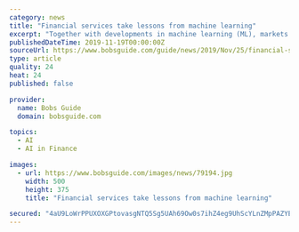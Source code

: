 ```yaml
---
category: news
title: "Financial services take lessons from machine learning"
excerpt: "Together with developments in machine learning (ML), markets are changing ... A 2018 Deloitte study outlined concerns around analytics and AI in financial services: “The heightened ethical responsibilities for use of data includes how data is interpreted ..."
publishedDateTime: 2019-11-19T00:00:00Z
sourceUrl: https://www.bobsguide.com/guide/news/2019/Nov/25/financial-services-take-lessons-from-machine-learning/
type: article
quality: 24
heat: 24
published: false

provider:
  name: Bobs Guide
  domain: bobsguide.com

topics:
  - AI
  - AI in Finance

images:
  - url: https://www.bobsguide.com/images/news/79194.jpg
    width: 500
    height: 375
    title: "Financial services take lessons from machine learning"

secured: "4aU9LoWrPPUXOXGPtovasgNTQ5Sg5UAh69Ow0s7ihZ4eg9UhScYLnZMpPAZYEjojOB09P+/gfTdrQXy7SKsudoqbNcVigk2EeA67oq/Uyyxmhmo5+kfAizYry6OBPOVbodd2rKpu0kQxBGpOgKHpmQluK30WHefP0oyLNsPEe0FPhe9as+kUcKkO4iRGjkjiUp0pfHojtxolQM7Vz3xoDWjzlfP4K4/JvHHhiFbniO2OWJmMK2+ThAFqRSoFNx++s/m+q/4GgL2wks5gt6YN3w==;ug6kmlcK7AVMVulXVirqGw=="
---
```


